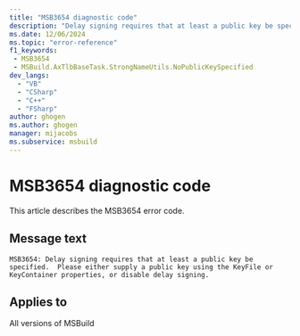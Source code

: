 ```yaml
---
title: "MSB3654 diagnostic code"
description: "Delay signing requires that at least a public key be specified.  Please either supply a public key using the KeyFile or KeyContainer properties, or disable delay signing."
ms.date: 12/06/2024
ms.topic: "error-reference"
f1_keywords:
 - MSB3654
 - MSBuild.AxTlbBaseTask.StrongNameUtils.NoPublicKeySpecified
dev_langs:
  - "VB"
  - "CSharp"
  - "C++"
  - "FSharp"
author: ghogen
ms.author: ghogen
manager: mijacobs
ms.subservice: msbuild
---
```


# MSB3654 diagnostic code

<!-- :::ErrorDefinitionDescription::: -->
<!-- :::editable-content name="introDescription"::: -->
This article describes the MSB3654 error code.
<!-- :::editable-content-end::: -->

## Message text

`MSB3654: Delay signing requires that at least a public key be specified.  Please either supply a public key using the KeyFile or KeyContainer properties, or disable delay signing.`

<!-- :::editable-content name="postOutputDescription"::: -->
<!--
{StrBegin="MSB3654: "}
-->
<!-- :::editable-content-end::: -->
<!-- :::ErrorDefinitionDescription-end::: -->

## Applies to

All versions of MSBuild
